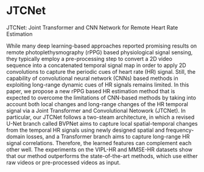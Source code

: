 # JTCNet
JTCNet: Joint Transformer and CNN Network for Remote Heart Rate Estimation

While many deep learning-based approaches reported promising results on remote photoplethysmography (rPPG) based physiological signal sensing, they typically employ a pre-processing step to convert a 2D video sequence into a concatenated temporal signal map in order to apply 2D convolutions to capture the periodic cues of heart rate (HR) signal. Still, the capability of convolutional neural network (CNNs) based methods in exploiting long-range dynamic cues of HR signals remains limited. In this paper, we propose a new rPPG based HR estimation method that is expected to overcome the limitations of CNN-based methods by taking into account both local changes and long-range changes of the HR temporal signal via a Joint Transformer and Convolutional Netowork (JTCNet). In particular, our JTCNet follows a two-steam architecture, in which a revised U-Net branch called BVPNet aims to capture local spatial-temporal changes from the temporal HR signals using newly designed spatial and frequency-domain losses, and a Transformer branch aims to capture long-range HR signal correlations. Therefore, the learned features can complement each other well. The experiments on the VIPL-HR and MMSE-HR datasets show that our method outperforms the state-of-the-art methods, which use either raw videos or pre-processed videos as input.
